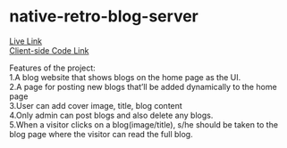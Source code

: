 # native-retro-blog-server
<a href="https://native-retro-blog.web.app" alt="">Live Link</a>
<br>
<a href="https://github.com/mohammadkamrulhasan/kamruls-blog" alt="">Client-side Code Link</a>


Features of the project:<br>
1.A blog website that shows blogs on the home page as the UI.<br>
2.A page for posting new blogs that’ll be added dynamically to the home page<br>
3.User can add cover image, title, blog content<br>
4.Only admin can post blogs and also delete any blogs.<br>
5.When a visitor clicks on a blog(image/title), s/he should be taken to the <br>
blog page where the visitor can read the full blog.